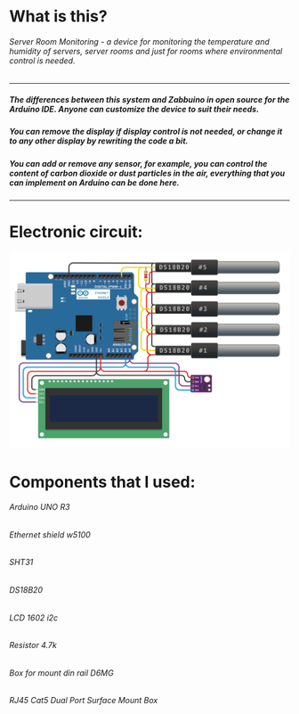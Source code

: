 # What is this?
###### Server Room Monitoring - a device for monitoring the temperature and humidity of servers, server rooms and just for rooms where environmental control is needed.


------------

##### The differences between this system and Zabbuino in open source for the Arduino IDE. Anyone can customize the device to suit their needs. 
##### You can remove the display if display control is not needed, or change it to any other display by rewriting the code a bit. 
##### You can add or remove any sensor, for example, you can control the content of carbon dioxide or dust particles in the air, everything that you can implement on Arduino can be done here.

------------


# Electronic circuit:
![Shema](circuit.png)

# Components that I used:
###### Arduino UNO R3

###### Ethernet shield w5100

###### SHT31

###### DS18B20

###### LCD 1602 i2c

###### Resistor 4.7k

###### Box for mount din rail D6MG

###### RJ45 Cat5 Dual Port Surface Mount Box

